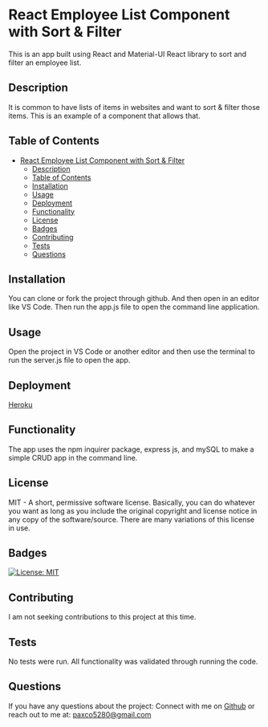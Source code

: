 # React Employee List Component with Sort & Filter

This is an app built using React and Material-UI React library to sort and filter an employee list.

## Description

It is common to have lists of items in websites and want to sort & filter those items. This is an example of a component that allows that.

## Table of Contents

- [React Employee List Component with Sort & Filter](#react-employee-list-component-with-sort--filter)
  - [Description](#description)
  - [Table of Contents](#table-of-contents)
  - [Installation](#installation)
  - [Usage](#usage)
  - [Deployment](#deployment)
  - [Functionality](#functionality)
  - [License](#license)
  - [Badges](#badges)
  - [Contributing](#contributing)
  - [Tests](#tests)
  - [Questions](#questions)

## Installation

You can clone or fork the project through github. And then open in an editor like VS Code. Then run the app.js file to open the command line application.

## Usage

Open the project in VS Code or another editor and then use the terminal to run the server.js file to open the app.

## Deployment

[Heroku](https://employee-directory-wessex.herokuapp.com/)

## Functionality

The app uses the npm inquirer package, express js, and mySQL to make a simple CRUD app in the command line.

## License

MIT - A short, permissive software license. Basically, you can do whatever you want as long as you include the original copyright and license notice in any copy of the software/source. There are many variations of this license in use.

## Badges

[![License: MIT](https://img.shields.io/badge/License-MIT-yellow.svg)](https://opensource.org/licenses/MIT)

## Contributing

I am not seeking contributions to this project at this time.

## Tests

No tests were run. All functionality was validated through running the code.

## Questions

If you have any questions about the project:
Connect with me on [Github](https://github.com/JonDnv/)
or reach out to me at: paxco5280@gmail.com
